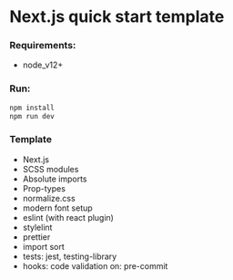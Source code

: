 # Next.js quick start template

### Requirements:

-   node_v12+

### Run:

```bash
npm install
npm run dev
```

### Template

-   Next.js
-   SCSS modules
-   Absolute imports
-   Prop-types
-   normalize.css
-   modern font setup
-   eslint (with react plugin)
-   stylelint
-   prettier
-   import sort
-   tests: jest, testing-library
-   hooks: code validation on: pre-commit
